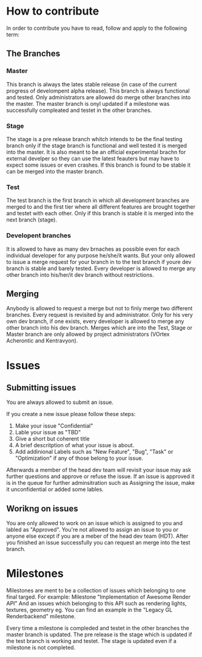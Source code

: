 # How to contribute #

In order to contribute you have to read, follow and apply to the following term:

## The Branches ##
### Master ###
This branch is always the lates stable release (in case of the current progress 
of develompent alpha release).
This branch is always functional and tested.
Only administrators are allowed do merge other branches into the master.
The master branch is onyl updated if a milestone was successfully compleated and
testet in the other branches.

### Stage ###
The stage is a pre release branch whitch intends to be the final testing branch
only if the stage branch is functional and well tested it is merged into the master.
It is also meant to be an official experimental brachn for external develper so 
they can use the latest feauters but may have to expect some issues or even crashes.
If this branch is found to be stable it can be merged into the master branch.

### Test ###
The test branch is the first branch in which all development branches are merged 
to and the first tier where all different features are brought together and 
testet with each other.
Only if this branch is stable it is merged into the next branch (stage).

### Developent branches ###
It is allowed to have as many dev brnaches as possible even for each individual 
developer for any purpose he/she/it wants.
But your only allowed to issue a merge request for your branch in to the test 
branch if youre dev branch is stable and barely tested.
Every developer is allowed to merge any other branch into his/her/it dev branch 
without restrictions.

## Merging ##
Anybody is allowed to request a merge but not to finly merge two different branches.
Every request is revisited by and administrator.
Only for his very own dev branch, if one exists, every developer is allowed to
merge any other branch into his dev branch.
Merges which are into the Test, Stage or Master branch are only allowed by
project administrators (VOrtex Acherontic and Kentravyon).

# Issues #

## Submitting issues ##
You are always allowed to submit an issue.

If you create a new issue please follow these steps:
  1) Make your issue "Confidential"
  2) Lable your issue as "TBD"
  3) Give a short but coherent title
  4) A brief descritption of what your issue is about.
  5) Add addinional Labels such as "New Feature", "Bug", "Task" or "Optimization"
if any of those belong to your issue.

Afterwards a member of the head dev team will revisit your issue may ask further
questions and approve or refuse the issue.
If an issue is approved it is in the queue for further adminsitration such as
Assigning the issue, make it unconfidential or added some lables.

## Worikng on issues ##
You are only allowed to work on an issue which is assigned to you and labled as 
"Approved".
You're not allowed to assign an issue to you or anyone else except if you are a 
meber of the head dev team (HDT).
After you finished an issue successfully you can request an merge into the test 
branch.

# Milestones #
Milestones are ment to be a collection of issues which belonging to one final
targed.
For example: Milestone "Implementation of Awesome Render API"
And an issues which belonging to this API such as rendering lights, textures,
geometry eg.
You can find an example in the "Legacy GL Renderbackend" milestone.

Every time a milestone is compleded and testet in the other branches the master
branch is updated.
The pre release is the stage which is updated if the test branch is working and
testet. The stage is updated even if a milestone is not completed.